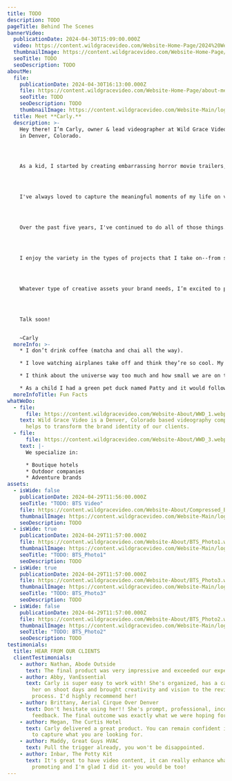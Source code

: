 ```yaml
---
title: TODO
description: TODO
pageTitle: Behind The Scenes
bannerVideo:
  publicationDate: 2024-04-30T15:09:00.000Z
  video: https://content.wildgracevideo.com/Website-Home-Page/2024%20Website%20Reel.mp4
  thumbnailImage: https://content.wildgracevideo.com/Website-Home-Page/SEO-Images/Reel%20photo.jpg
  seoTitle: TODO
  seoDescription: TODO
aboutMe:
  file:
    publicationDate: 2024-04-30T16:13:00.000Z
    file: https://content.wildgracevideo.com/Website-Home-Page/about-me.mp4
    seoTitle: TODO
    seoDescription: TODO
    thumbnailImage: https://content.wildgracevideo.com/Website-Main/logo1.webp
  title: Meet **Carly.**
  description: >-
    Hey there! I’m Carly, owner & lead videographer at Wild Grace Video  based
    in Denver, Colorado.




    As a kid, I started by creating embarrassing horror movie trailers, which sparked my passion for video creation. Now, I thrive on crafting beautiful cinematic visuals and authentic stories for travel and adventure brands.




    I've always loved to capture the meaningful moments of my life on video. I've compiled adventures from my time abroad New Zealand, memories from my college years at University of Vermont, and captured staff moments at a Wyoming dude ranch during my summer job.




    Over the past five years, I've continued to do all of those things...just at a little bit more of a professional level. I’ve had the privilege of creating content for a diverse range of brands. 




    I enjoy the variety in the types of projects that I take on--from solo work to collaborative productions that create lasting impressions.




    Whatever type of creative assets your brand needs, I’m excited to produce the type of content that will help boost growth and leave an impact on your audience.




    Talk soon!


    ~Carly
  moreInfo: >-
    * I don’t drink coffee (matcha and chai all the way).

    * I love watching airplanes take off and think they’re so cool. My friends make fun of me for pulling out the FlightRadar app every time I see one so I can track where it’s going. 

    * I think about the universe way too much and how small we are on this little rock.

    * As a child I had a green pet duck named Patty and it would follow me around the yard.
  moreInfoTitle: Fun Facts
whatWeDo:
  - file:
      file: https://content.wildgracevideo.com/Website-About/WWD_1.webp
    text: Wild Grace Video is a Denver, Colorado based videography company that
      helps to transform the brand identity of our clients.
  - file:
      file: https://content.wildgracevideo.com/Website-About/WWD_3.webp
    text: |-
      We specialize in:

      * Boutique hotels
      * Outdoor companies
      * Adventure brands
assets:
  - isWide: false
    publicationDate: 2024-04-29T11:56:00.000Z
    seoTitle: "TODO: BTS Video"
    file: https://content.wildgracevideo.com/Website-About/Compressed_BTS_Video.mp4
    thumbnailImage: https://content.wildgracevideo.com/Website-Main/logo1.webp
    seoDescription: TODO
  - isWide: true
    publicationDate: 2024-04-29T11:57:00.000Z
    file: https://content.wildgracevideo.com/Website-About/BTS_Photo1.webp
    thumbnailImage: https://content.wildgracevideo.com/Website-Main/logo1.webp
    seoTitle: "TODO: BTS_Photo1"
    seoDescription: TODO
  - isWide: true
    publicationDate: 2024-04-29T11:57:00.000Z
    file: https://content.wildgracevideo.com/Website-About/BTS_Photo3.webp
    thumbnailImage: https://content.wildgracevideo.com/Website-Main/logo1.webp
    seoTitle: "TODO: BTS_Photo3"
    seoDescription: TODO
  - isWide: false
    publicationDate: 2024-04-29T11:57:00.000Z
    file: https://content.wildgracevideo.com/Website-About/BTS_Photo2.webp
    thumbnailImage: https://content.wildgracevideo.com/Website-Main/logo1.webp
    seoTitle: "TODO: BTS_Photo2"
    seoDescription: TODO
testimonials:
  title: HEAR FROM OUR CLIENTS
  clientTestimonials:
    - author: Nathan, Abode Outside
      text: The final product was very impressive and exceeded our expectations
    - author: Abby, VanEssential
      text: Carly is super easy to work with! She's organized, has a calm energy about
        her on shoot days and brought creativity and vision to the revision
        process. I'd highly recommend her!
    - author: Brittany, Aerial Cirque Over Denver
      text: Don't hesitate using her!! She's prompt, professional, incorporates
        feedback. The final outcome was exactly what we were hoping for.
    - author: Megan, The Curtis Hotel
      text: Carly delivered a great product. You can remain confident in her abilities
        to capture what you are looking for.
    - author: Maddy, Great Guys HVAC
      text: Pull the trigger already, you won't be disappointed.
    - author: Inbar, The Potty Kit
      text: It's great to have video content, it can really enhance what you are
        promoting and I'm glad I did it- you would be too!
---
```

